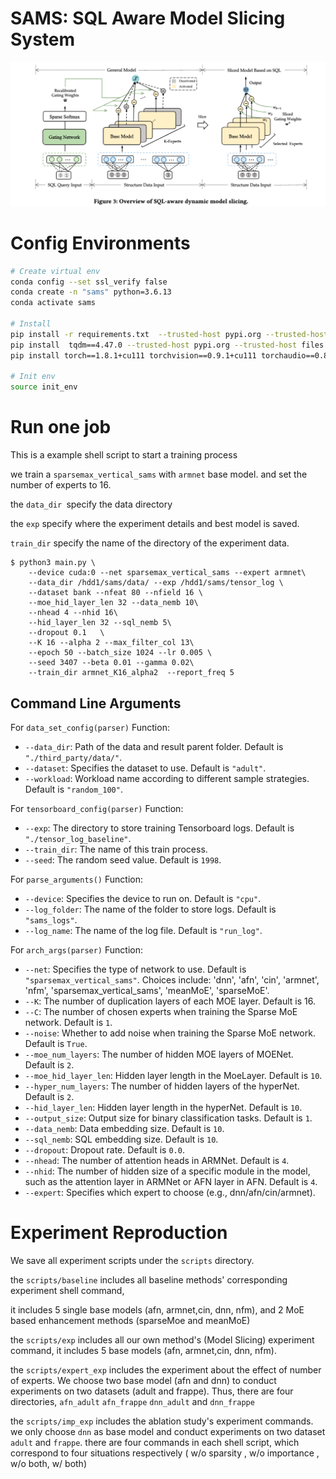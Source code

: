 # SAMS: SQL Aware Model Slicing System

![image-20230708](./doc/model.png)

# Config Environments

```bash
# Create virtual env
conda config --set ssl_verify false
conda create -n "sams" python=3.6.13
conda activate sams

# Install
pip install -r requirements.txt  --trusted-host pypi.org --trusted-host files.pythonhosted.org
pip install  tqdm==4.47.0 --trusted-host pypi.org --trusted-host files.pythonhosted.org
pip install torch==1.8.1+cu111 torchvision==0.9.1+cu111 torchaudio==0.8.1 -f https://download.pytorch.org/whl/torch_stable.html --trusted-host pypi.org --trusted-host files.pythonhosted.org

# Init env
source init_env
```

# Run one job

This is a example shell script to start a training process

we train a `sparsemax_vertical_sams` with `armnet` base model. and set the number of experts to 16. 

the `data_dir `specify the data directory 

the  `exp` specify where the experiment details and best model is saved. 

`train_dir` specify the name of the directory of the experiment data.

```shell
$ python3 main.py \
    --device cuda:0 --net sparsemax_vertical_sams --expert armnet\
    --data_dir /hdd1/sams/data/ --exp /hdd1/sams/tensor_log \
    --dataset bank --nfeat 80 --nfield 16 \
    --moe_hid_layer_len 32 --data_nemb 10\
    --nhead 4 --nhid 16\
    --hid_layer_len 32 --sql_nemb 5\
    --dropout 0.1   \
    --K 16 --alpha 2 --max_filter_col 13\
    --epoch 50 --batch_size 1024 --lr 0.005 \
    --seed 3407 --beta 0.01 --gamma 0.02\
    --train_dir armnet_K16_alpha2  --report_freq 5

```

## Command Line Arguments

For `data_set_config(parser)` Function:

- `--data_dir`: Path of the data and result parent folder. Default is `"./third_party/data/"`.
- `--dataset`: Specifies the dataset to use. Default is `"adult"`.
- `--workload`: Workload name according to different sample strategies. Default is `"random_100"`.

For `tensorboard_config(parser)` Function:

- `--exp`: The directory to store training Tensorboard logs. Default is `"./tensor_log_baseline"`.
- `--train_dir`: The name of this train process.
- `--seed`: The random seed value. Default is `1998`.

For `parse_arguments()` Function:

- `--device`: Specifies the device to run on. Default is `"cpu"`.
- `--log_folder`: The name of the folder to store logs. Default is `"sams_logs"`.
- `--log_name`: The name of the log file. Default is `"run_log"`.

For `arch_args(parser)` Function:

- `--net`: Specifies the type of network to use. Default is `"sparsemax_vertical_sams"`. Choices include: 'dnn', 'afn', 'cin', 'armnet', 'nfm', 'sparsemax_vertical_sams', 'meanMoE', 'sparseMoE'.
- `--K`: The number of duplication layers of each MOE layer. Default is 16.
- `--C`: The number of chosen experts when training the Sparse MoE network. Default is `1`.
- `--noise`: Whether to add noise when training the Sparse MoE network. Default is `True`.
- `--moe_num_layers`: The number of hidden MOE layers of MOENet. Default is `2`.
- `--moe_hid_layer_len`: Hidden layer length in the MoeLayer. Default is `10`.
- `--hyper_num_layers`: The number of hidden layers of the hyperNet. Default is `2`.
- `--hid_layer_len`: Hidden layer length in the hyperNet. Default is `10`.
- `--output_size`: Output size for binary classification tasks. Default is `1`.
- `--data_nemb`: Data embedding size. Default is `10`.
- `--sql_nemb`: SQL embedding size. Default is `10`.
- `--dropout`: Dropout rate. Default is `0.0`.
- `--nhead`: The number of attention heads in ARMNet. Default is `4`.
- `--nhid`: The number of hidden size of a specific module in the model, such as the attention layer in ARMNet or AFN layer in AFN. Default is `4`.
- `--expert`: Specifies which expert to choose (e.g., dnn/afn/cin/armnet).

# Experiment Reproduction

We save all experiment scripts under the `scripts` directory.

the `scripts/baseline` includes all baseline methods' corresponding experiment shell command, 

it includes 5 single base models (afn, armnet,cin, dnn, nfm), and 2 MoE based enhancement methods (sparseMoe and meanMoE)


the `scripts/exp` includes all our own method's (Model Slicing) experiment command, it includes 5 base models (afn, armnet,cin, dnn, nfm).


the `scripts/expert_exp` includes the experiment about the effect of number of experts. We choose two base model (afn and dnn) to conduct experiments on two datasets (adult and frappe). Thus, there are four directories, `afn_adult` `afn_frappe` `dnn_adult` and `dnn_frappe`


the `scripts/imp_exp` includes the ablation study's experiment commands. we only choose `dnn` as base model and conduct experiments on two dataset `adult` and `frappe`. there are four commands in each shell script, which correspond to four situations respectively ( w/o sparsity , w/o importance , w/o both,  w/ both)
